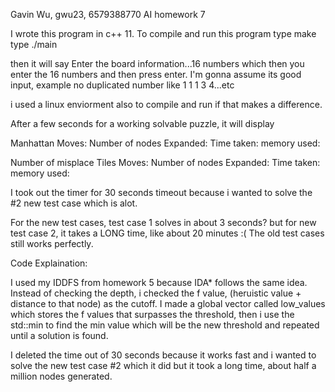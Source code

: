 Gavin Wu, gwu23, 6579388770
AI homework 7

I wrote this program in c++ 11. To compile and run this program
	type make 
	type ./main

then it will say Enter the board information...16 numbers
which then you enter the 16 numbers and then press enter.
	I'm gonna assume its good input, example no duplicated number like 1 1 1 3 4...etc 

i used a linux enviorment also to compile and run if that makes a difference.

After a few seconds for a working solvable puzzle, it will display 

Manhattan
Moves:
Number of nodes Expanded:
Time taken:
memory used:

Number of misplace Tiles
Moves:
Number of nodes Expanded:
Time taken:
memory used:


I took out the timer for 30 seconds timeout because i wanted to solve the #2 new test case which is alot.

For the new test cases, test case 1 solves in about 3 seconds? but for new test case 2, it takes a LONG time, like about 20 minutes :(
The old test cases still works perfectly.


Code Explaination:

I used my IDDFS from homework 5 because IDA* follows the same idea. Instead of checking the depth, i checked the f value, (heruistic value + distance 
to that node) as the cutoff. I made a global vector called low_values which stores the f values that surpasses the threshold, then i use the std::min to find the min
value which will be the new threshold and repeated until a solution is found.

I deleted the time out of 30 seconds because it works fast and i wanted to solve the new test case #2 which it did but it took a long time, about half a million nodes
generated. 


